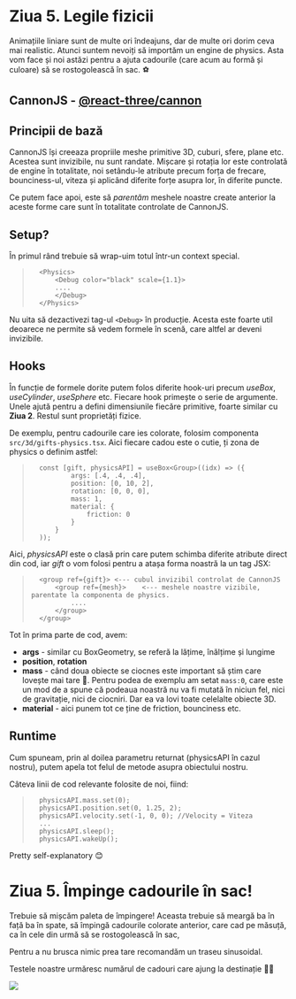 # Ziua 5. Legile fizicii

Animațiile liniare sunt de multe ori îndeajuns, dar de multe ori dorim ceva mai realistic. Atunci suntem nevoiți să importăm un engine de physics. Asta vom face și noi astăzi pentru a ajuta cadourile (care acum au formă și culoare) să se rostogolească în sac. ⚽


## CannonJS - [@react-three/cannon](https://github.com/pmndrs/use-cannon/tree/master/packages/react-three-cannon#readme)

## Principii de bază
CannonJS își creeaza propriile meshe primitive 3D, cuburi, sfere, plane etc. Acestea sunt invizibile, nu sunt randate. Mișcare și rotația lor este controlată de engine în totalitate, noi setându-le atribute precum forța de frecare, bounciness-ul, viteza și aplicând diferite forțe asupra lor, în diferite puncte.

Ce putem face apoi, este să *parentăm* meshele noastre create anterior la aceste forme care sunt în totalitate controlate de CannonJS.

## Setup?

În primul rând trebuie să wrap-uim totul într-un context special.

>       <Physics>
>           <Debug color="black" scale={1.1}>
>           ....
>           </Debug>
>       </Physics>

Nu uita să dezactivezi tag-ul `<Debug>` în producție. Acesta este foarte util deoarece ne permite să vedem formele în scenă, care altfel ar deveni invizibile.

## Hooks
În funcție de formele dorite putem folos diferite hook-uri precum *useBox*, *useCylinder*, *useSphere* etc. Fiecare hook primește o serie de argumente. Unele ajută pentru a defini dimensiunile fiecăre primitive, foarte similar cu **Ziua 2**. Restul sunt proprietăți fizice.

De exemplu, pentru cadourile care ies colorate, folosim componenta `src/3d/gifts-physics.tsx`. Aici fiecare cadou este o cutie, ți zona de physics o definim astfel:

>       const [gift, physicsAPI] = useBox<Group>((idx) => ({
>               args: [.4, .4, .4],
>               position: [0, 10, 2],
>               rotation: [0, 0, 0],
>               mass: 1,
>               material: {
>                   friction: 0
>               }
>           }
>       ));

Aici, *physicsAPI* este o clasă prin care putem schimba diferite atribute direct din cod, iar *gift* o vom folosi pentru a atașa forma noastră la un tag JSX:


>       <group ref={gift}> <--- cubul invizibil controlat de CannonJS
>           <group ref={mesh}>    <--- meshele noastre vizibile, parentate la componenta de physics.
>               ....
>           </group>
>       </group>

Tot în prima parte de cod, avem:
- **args** - similar cu BoxGeometry, se referă la lățime, înălțime și lungime
- **position**, **rotation**
- **mass** - când doua obiecte se ciocnes este important să știm care lovește mai tare 🧨. Pentru podea de exemplu am setat `mass:0`, care este un mod de a spune că podeaua noastră nu va fi mutată în niciun fel, nici de gravitație, nici de ciocniri. Dar ea va lovi toate celelalte obiecte 3D.
- **material** - aici punem tot ce ține de friction, bounciness etc.

## Runtime
Cum spuneam, prin al doilea parametru returnat (physicsAPI în cazul nostru), putem apela tot felul de metode asupra obiectului nostru.

Câteva linii de cod relevante folosite de noi, fiind:
>       physicsAPI.mass.set(0);
>       physicsAPI.position.set(0, 1.25, 2);
>       physicsAPI.velocity.set(-1, 0, 0); //Velocity = Viteza
>       ...
>       physicsAPI.sleep();
>       physicsAPI.wakeUp();

Pretty self-explanatory 😊

# Ziua 5. Împinge cadourile în sac!

Trebuie să mișcăm paleta de împingere! Aceasta trebuie să meargă ba în față ba în spate, să împingă cadourile colorate anterior, care cad pe măsuță, ca în cele din urmă să se rostogolească în sac,

Pentru a nu brusca nimic prea tare recomandăm un traseu sinusoidal.

Testele noastre urmăresc numărul de cadouri care ajung la destinație 🧑‍🔧

![](https://vr-projects-eu.s3.eu-central-1.amazonaws.com/front-end-ro/c5-cerinta.png)